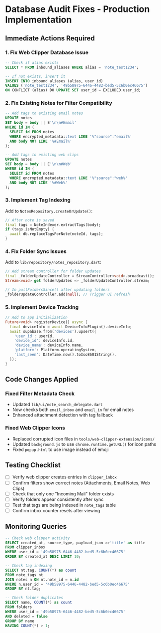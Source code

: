 # Database Audit Fixes - Production Implementation

## Immediate Actions Required

### 1. Fix Web Clipper Database Issue
```sql
-- Check if alias exists
SELECT * FROM inbound_aliases WHERE alias = 'note_test1234';

-- If not exists, insert it
INSERT INTO inbound_aliases (alias, user_id) 
VALUES ('note_test1234', '49b58975-6446-4482-bed5-5c6b0ec46675')
ON CONFLICT (alias) DO UPDATE SET user_id = EXCLUDED.user_id;
```

### 2. Fix Existing Notes for Filter Compatibility
```sql
-- Add tags to existing email notes
UPDATE notes 
SET body = body || E'\n\n#Email'
WHERE id IN (
  SELECT id FROM notes 
  WHERE encrypted_metadata::text LIKE '%"source":"email%'
  AND body NOT LIKE '%#Email%'
);

-- Add tags to existing web clips
UPDATE notes 
SET body = body || E'\n\n#Web'
WHERE id IN (
  SELECT id FROM notes 
  WHERE encrypted_metadata::text LIKE '%"source":"web%'
  AND body NOT LIKE '%#Web%'
);
```

### 3. Implement Tag Indexing

Add to `NotesRepository.createOrUpdate()`:
```dart
// After note is saved
final tags = NoteIndexer.extractTags(body);
if (tags.isNotEmpty) {
  await db.replaceTagsForNote(noteId, tags);
}
```

### 4. Fix Folder Sync Issues

Add to `lib/repository/notes_repository.dart`:
```dart
// Add stream controller for folder updates
final _folderUpdateController = StreamController<void>.broadcast();
Stream<void> get folderUpdates => _folderUpdateController.stream;

// In pullFoldersSince() after updating folders
_folderUpdateController.add(null); // Trigger UI refresh
```

### 5. Implement Device Tracking

```dart
// Add to app initialization
Future<void> registerDevice() async {
  final deviceInfo = await DeviceInfoPlugin().deviceInfo;
  await supabase.from('devices').upsert({
    'user_id': userId,
    'device_id': deviceInfo.id,
    'device_name': deviceInfo.name,
    'platform': Platform.operatingSystem,
    'last_seen': DateTime.now().toIso8601String(),
  });
}
```

## Code Changes Applied

### Fixed Filter Metadata Check
- Updated `lib/ui/note_search_delegate.dart`
- Now checks both `email_inbox` and `email_in` for email notes
- Enhanced attachment detection with tag fallback

### Fixed Web Clipper Icons
- Replaced corrupted icon files in `tools/web-clipper-extension/icons/`
- Updated `background.js` to use `chrome.runtime.getURL()` for icon paths
- Fixed `popup.html` to use image instead of emoji

## Testing Checklist

- [ ] Verify web clipper creates entries in `clipper_inbox`
- [ ] Confirm filters show correct notes (Attachments, Email Notes, Web Clips)
- [ ] Check that only one "Incoming Mail" folder exists
- [ ] Verify folders appear consistently after sync
- [ ] Test that tags are being indexed in `note_tags` table
- [ ] Confirm inbox counter resets after viewing

## Monitoring Queries

```sql
-- Check web clipper activity
SELECT created_at, source_type, payload_json->>'title' as title
FROM clipper_inbox 
WHERE user_id = '49b58975-6446-4482-bed5-5c6b0ec46675'
ORDER BY created_at DESC LIMIT 10;

-- Check tag indexing
SELECT nt.tag, COUNT(*) as count
FROM note_tags nt
JOIN notes n ON nt.note_id = n.id
WHERE n.user_id = '49b58975-6446-4482-bed5-5c6b0ec46675'
GROUP BY nt.tag;

-- Check folder duplicates
SELECT name, COUNT(*) as count
FROM folders
WHERE user_id = '49b58975-6446-4482-bed5-5c6b0ec46675'
AND deleted = false
GROUP BY name
HAVING COUNT(*) > 1;
```
